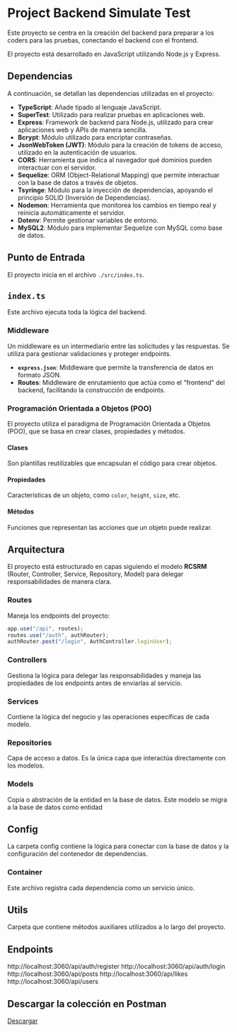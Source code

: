 # Project Backend Simulate Test

Este proyecto se centra en la creación del backend para preparar a los coders para las pruebas, conectando el backend con el frontend.

El proyecto está desarrollado en JavaScript utilizando Node.js y Express.

## Dependencias

A continuación, se detallan las dependencias utilizadas en el proyecto:

- **TypeScript**: Añade tipado al lenguaje JavaScript.
- **SuperTest**: Utilizado para realizar pruebas en aplicaciones web.
- **Express**: Framework de backend para Node.js, utilizado para crear aplicaciones web y APIs de manera sencilla.
- **Bcrypt**: Módulo utilizado para encriptar contraseñas.
- **JsonWebToken (JWT)**: Módulo para la creación de tokens de acceso, utilizado en la autenticación de usuarios.
- **CORS**: Herramienta que indica al navegador qué dominios pueden interactuar con el servidor.
- **Sequelize**: ORM (Object-Relational Mapping) que permite interactuar con la base de datos a través de objetos.
- **Tsyringe**: Módulo para la inyección de dependencias, apoyando el principio SOLID (Inversión de Dependencias).
- **Nodemon**: Herramienta que monitorea los cambios en tiempo real y reinicia automáticamente el servidor.
- **Dotenv**: Permite gestionar variables de entorno.
- **MySQL2**: Módulo para implementar Sequelize con MySQL como base de datos.

## Punto de Entrada

El proyecto inicia en el archivo `./src/index.ts`.

## `index.ts`

Este archivo ejecuta toda la lógica del backend.

### Middleware

Un middleware es un intermediario entre las solicitudes y las respuestas. Se utiliza para gestionar validaciones y proteger endpoints.

- **`express.json`**: Middleware que permite la transferencia de datos en formato JSON.
- **Routes**: Middleware de enrutamiento que actúa como el "frontend" del backend, facilitando la construcción de endpoints.

### Programación Orientada a Objetos (POO)

El proyecto utiliza el paradigma de Programación Orientada a Objetos (POO), que se basa en crear clases, propiedades y métodos.

#### Clases

Son plantillas reutilizables que encapsulan el código para crear objetos.

#### Propiedades

Características de un objeto, como `color`, `height`, `size`, etc.

#### Métodos

Funciones que representan las acciones que un objeto puede realizar.

## Arquitectura

El proyecto está estructurado en capas siguiendo el modelo **RCSRM** (Router, Controller, Service, Repository, Model) para delegar responsabilidades de manera clara.

### Routes

Maneja los endpoints del proyecto:

```javascript
app.use("/api", routes);
routes.use("/auth", authRouter);
authRouter.post("/login", AuthController.loginUser);
```

### Controllers

Gestiona la lógica para delegar las responsabilidades y maneja las propiedades de los endpoints antes de enviarlas al servicio.

### Services

Contiene la lógica del negocio y las operaciones específicas de cada modelo.

### Repositories

Capa de acceso a datos. Es la única capa que interactúa directamente con los modelos.

### Models

Copia o abstración de la entidad en la base de datos.
Este modelo se migra a la base de datos como entidad

## Config

La carpeta config contiene la lógica para conectar con la base de datos y la configuración del contenedor de dependencias.

### Container

Este archivo registra cada dependencia como un servicio único.

## Utils

Carpeta que contiene métodos auxiliares utilizados a lo largo del proyecto.

## Endpoints

http://localhost:3060/api/auth/register
http://localhost:3060/api/auth/login
http://localhost:3060/api/posts
http://localhost:3060/api/likes
http://localhost:3060/api/users

## Descargar la colección en Postman

[Descargar](./collection-api-request.postman_collection.json)
